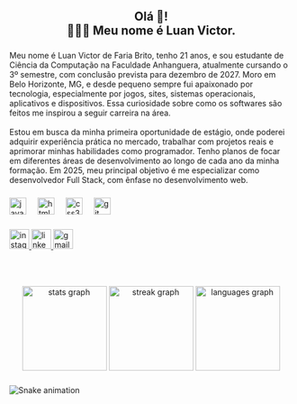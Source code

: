 <h2 align="center">Olá 👋! <br>👨🏾‍💻 Meu nome é Luan Victor.</h2>

###

<p align="left">Meu nome é Luan Victor de Faria Brito, tenho 21 anos, e sou estudante de Ciência da Computação na Faculdade Anhanguera, atualmente cursando o 3º semestre, com conclusão prevista para dezembro de 2027. Moro em Belo Horizonte, MG, e desde pequeno sempre fui apaixonado por tecnologia, especialmente por jogos, sites, sistemas operacionais, aplicativos e dispositivos. Essa curiosidade sobre como os softwares são feitos me inspirou a seguir carreira na área.<br><br>Estou em busca da minha primeira oportunidade de estágio, onde poderei adquirir experiência prática no mercado, trabalhar com projetos reais e aprimorar minhas habilidades como programador. Tenho planos de focar em diferentes áreas de desenvolvimento ao longo de cada ano da minha formação. Em 2025, meu principal objetivo é me especializar como desenvolvedor Full Stack, com ênfase no desenvolvimento web.</p>

###

<div align="left">
  <img src="https://cdn.jsdelivr.net/gh/devicons/devicon/icons/javascript/javascript-original.svg" height="30" alt="javascript logo"  />
  <img width="12" />
  <img src="https://cdn.jsdelivr.net/gh/devicons/devicon/icons/html5/html5-original.svg" height="30" alt="html5 logo"  />
  <img width="12" />
  <img src="https://cdn.jsdelivr.net/gh/devicons/devicon/icons/css3/css3-original.svg" height="30" alt="css3 logo"  />
  <img width="12" />
  <img src="https://cdn.jsdelivr.net/gh/devicons/devicon/icons/git/git-original.svg" height="30" alt="git logo"  />
</div>

###

<div align="left">
  <a href="https://www.instagram.com/luan_lvt/" target="_blank">
    <img src="https://img.shields.io/static/v1?message=Instagram&logo=instagram&label=&color=E4405F&logoColor=white&labelColor=&style=for-the-badge" height="35" alt="instagram logo"  />
  </a>
  <a href="https://www.linkedin.com/in/luan-victor-682585213/" target="_blank">
    <img src="https://img.shields.io/static/v1?message=LinkedIn&logo=linkedin&label=&color=0077B5&logoColor=white&labelColor=&style=for-the-badge" height="35" alt="linkedin logo"  />
  </a>
  <a href="Luanvct2003@gmail.com" target="_blank">
    <img src="https://img.shields.io/static/v1?message=Gmail&logo=gmail&label=&color=D14836&logoColor=white&labelColor=&style=for-the-badge" height="35" alt="gmail logo"  />
  </a>
</div>

###

<br clear="both">

###

<div align="center">
  <img src="https://github-readme-stats.vercel.app/api?username=luanvictorfb&hide_title=false&hide_rank=false&show_icons=true&include_all_commits=true&count_private=true&disable_animations=false&theme=dracula&locale=en&hide_border=false" height="150" alt="stats graph"  />
  <img src="https://streak-stats.demolab.com?user=luanvictorfb&locale=en&mode=daily&theme=dracula&hide_border=false&border_radius=5" height="150" alt="streak graph"  />
  <img src="https://github-readme-stats.vercel.app/api/top-langs?username=luanvictorfb&locale=pt-br&hide_title=false&layout=compact&card_width=320&langs_count=5&theme=rose_pine&hide_border=false" height="150" alt="languages graph"  />
</div>

###

<img src="https://raw.githubusercontent.com/luanvictorfb/luanvictorfb/main/snake.svg" alt="Snake animation" />

###
